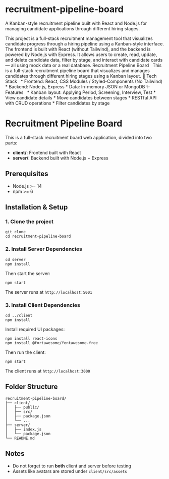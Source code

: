 # recruitment-pipeline-board
A Kanban-style recruitment pipeline built with React and Node.js for managing candidate applications through different hiring stages.



This project is a full-stack recruitment management tool that visualizes candidate progress through a hiring pipeline using a Kanban-style interface. The frontend is built with React (without Tailwind), and the backend is powered by Node.js with Express. It allows users to create, read, update, and delete candidate data, filter by stage, and interact with candidate cards — all using mock data or a real database. Recruitment Pipeline Board   This is a full-stack recruitment pipeline board that visualizes and manages candidates through different hiring stages using a Kanban layout.
🔧 Tech Stack  
    * Frontend: React, CSS Modules / Styled-Components (No Tailwind)
    * Backend: Node.js, Express
    * Data: In-memory JSON or MongoDB
✨ Features  
    * Kanban layout: Applying Period, Screening, Interview, Test
    * View candidate details
    * Move candidates between stages
    * RESTful API with CRUD operations
    * Filter candidates by stage
    
# Recruitment Pipeline Board

This is a full-stack recruitment board web application, divided into two parts:

- **client/**: Frontend built with React
- **server/**: Backend built with Node.js + Express

## Prerequisites

- Node.js >= 14
- npm >= 6

##  Installation & Setup

### 1. Clone the project

```
git clone 
cd recruitment-pipeline-board
```

### 2. Install Server Dependencies

```
cd server
npm install
```

Then start the server:

```
npm start
```

The server runs at `http://localhost:5001`

### 3. Install Client Dependencies

```
cd ../client
npm install
```

Install required UI packages:

```
npm install react-icons
npm install @fortawesome/fontawesome-free
```

Then run the client:

```
npm start
```

The client runs at `http://localhost:3000`

## Folder Structure

```
recruitment-pipeline-board/
├── client/
│   ├── public/
│   ├── src/
│   ├── package.json
│   └── ...
├── server/
│   ├── index.js
│   └── package.json
└── README.md
```

## Notes

- Do not forget to run **both** client and server before testing
- Assets like avatars are stored under `client/src/assets`
